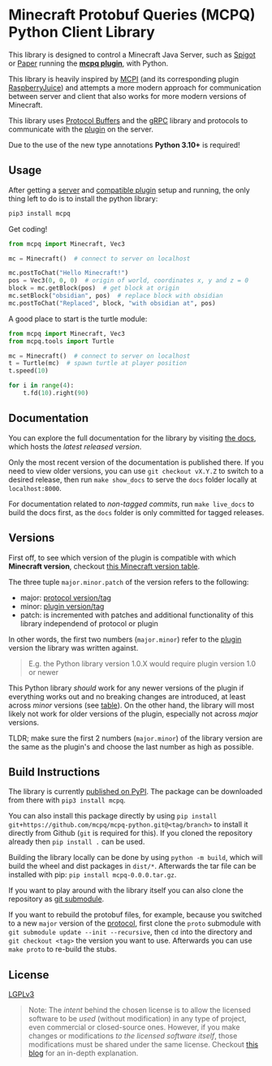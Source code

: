 # Minecraft Protobuf Queries (MCPQ) Python Client Library

This library is designed to control a Minecraft Java Server, such as [Spigot](https://www.spigotmc.org/) or [Paper](https://papermc.io/) running the **[mcpq plugin](https://github.com/mcpq/mcpq-plugin)**, with Python.

This library is heavily inspired by [MCPI](https://github.com/martinohanlon/mcpi) (and its corresponding plugin [RaspberryJuice](https://github.com/zhuowei/RaspberryJuice)) and attempts a more modern approach for communication between server and client that also works for more modern versions of Minecraft.

This library uses [Protocol Buffers](https://github.com/mcpq/mcpq-proto) and the [gRPC](https://grpc.io/) library and protocols to communicate with the [plugin](https://github.com/mcpq/mcpq-plugin) on the server.

Due to the use of the new type annotations **Python 3.10+** is required!


## Usage

After getting a [server](https://papermc.io/) and [compatible plugin](https://github.com/mcpq/mcpq-plugin?tab=readme-ov-file#versions) setup and running, the only thing left to do is to install the python library:

```bash
pip3 install mcpq
```

Get coding!

```python
from mcpq import Minecraft, Vec3

mc = Minecraft()  # connect to server on localhost

mc.postToChat("Hello Minecraft!")
pos = Vec3(0, 0, 0)  # origin of world, coordinates x, y and z = 0
block = mc.getBlock(pos)  # get block at origin
mc.setBlock("obsidian", pos)  # replace block with obsidian
mc.postToChat("Replaced", block, "with obsidian at", pos)
```

A good place to start is the turtle module:

```python
from mcpq import Minecraft, Vec3
from mcpq.tools import Turtle

mc = Minecraft()  # connect to server on localhost
t = Turtle(mc)  # spawn turtle at player position
t.speed(10)

for i in range(4):
    t.fd(10).right(90)
```


## Documentation

You can explore the full documentation for the library by visiting [the docs](https://mcpq.github.io/mcpq-python/), which hosts the *latest released version*.

Only the most recent version of the documentation is published there. 
If you need to view older versions, you can use `git checkout vX.Y.Z` to switch to a desired release, then run `make show_docs` to serve the `docs` folder locally at `localhost:8000`.

For documentation related to *non-tagged commits*, run `make live_docs` to build the docs first, as the `docs` folder is only committed for tagged releases.


## Versions

First off, to see which version of the plugin is compatible with which **Minecraft version**, checkout [this Minecraft version table](https://github.com/mcpq/mcpq-plugin?tab=readme-ov-file#versions).

The three tuple `major.minor.patch` of the version refers to the following:

* major: [protocol version/tag](https://github.com/mcpq/mcpq-proto)
* minor: [plugin version/tag](https://github.com/mcpq/mcpq-plugin)
* patch: is incremented with patches and additional functionality of this library independend of protocol or plugin 

In other words, the first two numbers (`major.minor`) refer to the [plugin](https://github.com/mcpq/mcpq-plugin?tab=readme-ov-file#versions) version the library was written against.

> E.g. the Python library version 1.0.X would require plugin version 1.0 or newer

This Python library *should* work for any newer versions of the plugin if everything works out and no breaking changes are introduced, at least across *minor* versions (see [table](https://github.com/mcpq/mcpq-plugin?tab=readme-ov-file#versions)).
On the other hand, the library will most likely not work for older versions of the plugin, especially not across *major* versions.

TLDR; make sure the first 2 numbers (`major.minor`) of the library version are the same as the plugin's and choose the last number as high as possible.


## Build Instructions

The library is currently [published on PyPI](https://pypi.org/project/mcpq/). The package can be downloaded from there with `pip3 install mcpq`.

You can also install this package directly by using `pip install git+https://github.com/mcpq/mcpq-python.git@<tag/branch>` to install it directly from Github (`git` is required for this).
If you cloned the repository already then `pip install .` can be used.

Building the library locally can be done by using `python -m build`, which will build the wheel and dist packages in `dist/*`.
Afterwards the tar file can be installed with pip: `pip install mcpq-0.0.0.tar.gz`.

If you want to play around with the library itself you can also clone the repository as [git submodule](https://git-scm.com/book/en/v2/Git-Tools-Submodules).

If you want to rebuild the protobuf files, for example, because you switched to a new `major` version of the [protocol](https://github.com/mcpq/mcpq-proto), first clone the `proto` submodule with `git submodule update --init --recursive`, then `cd` into the directory and `git checkout <tag>` the version you want to use.
Afterwards you can use `make proto` to re-build the stubs.


## License

[LGPLv3](LICENSE)

> Note: The *intent* behind the chosen license is to allow the licensed software to be *used* (without modification) in any type of project, even commercial or closed-source ones.
> However, if you make changes or modifications *to the licensed software itself*, those modifications must be shared under the same license.
> Checkout [this blog](https://fossa.com/blog/open-source-software-licenses-101-lgpl-license/) for an in-depth explanation.

